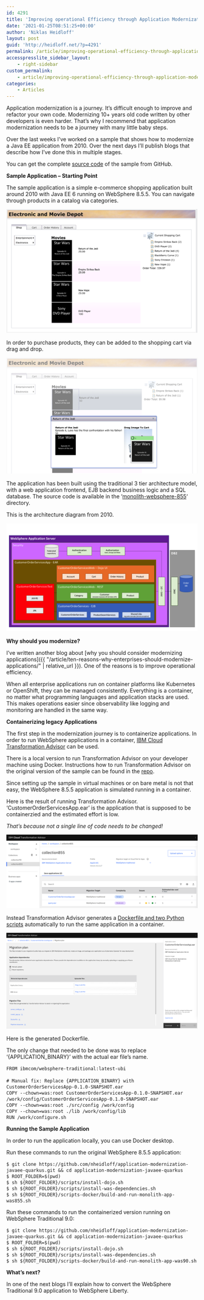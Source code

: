 ```yaml
---
id: 4291
title: 'Improving operational Efficiency through Application Modernization'
date: '2021-01-25T08:51:25+00:00'
author: 'Niklas Heidloff'
layout: post
guid: 'http://heidloff.net/?p=4291'
permalink: /article/improving-operational-efficiency-through-application-modernization/
accesspresslite_sidebar_layout:
    - right-sidebar
custom_permalink:
    - article/improving-operational-efficiency-through-application-modernization/
categories:
    - Articles
---
```


Application modernization is a journey. It’s difficult enough to improve and refactor your own code. Modernizing 10+ years old code written by other developers is even harder. That’s why I recommend that application modernization needs to be a journey with many little baby steps.

Over the last weeks I’ve worked on a sample that shows how to modernize a Java EE application from 2010. Over the next days I’ll publish blogs that describe how I’ve done this in multiple stages.

You can get the complete [source code](https://github.com/nheidloff/application-modernization-javaee-quarkus) of the sample from GitHub.

**Sample Application – Starting Point**

The sample application is a simple e-commerce shopping application built around 2010 with Java EE 6 running on WebSphere 8.5.5. You can navigate through products in a catalog via categories.

![image](/assets/img/2021/01/storefront-shop.png)

In order to purchase products, they can be added to the shopping cart via drag and drop.

![image](/assets/img/2021/01/storefront-add-item.png)

The application has been built using the traditional 3 tier architecture model, with a web application frontend, EJB backend business logic and a SQL database. The source code is available in the ‘[monolith-websphere-855](https://github.com/nheidloff/application-modernization-javaee-quarkus/tree/master/monolith-websphere-855)‘ directory.

This is the architecture diagram from 2010.

![image](/assets/img/2021/01/apparch-pc-phase0-customerorderservices.png)

**Why should you modernize?**

I’ve written another blog about [why you should consider modernizing applications]({{ "/article/ten-reasons-why-enterprises-should-modernize-applications/" | relative_url }}). One of the reasons is to improve operational efficiency.

When all enterprise applications run on container platforms like Kubernetes or OpenShift, they can be managed consistently. Everything is a container, no matter what programming languages and application stacks are used. This makes operations easier since observability like logging and monitoring are handled in the same way.

**Containerizing legacy Applications**

The first step in the modernization journey is to containerize applications. In order to run WebSphere applications in a container, [IBM Cloud Transformation Advisor](https://www.ibm.com/garage/method/practices/learn/ibm-transformation-advisor) can be used.

There is a local version to run Transformation Advisor on your developer machine using Docker. Instructions how to run Transformation Advisor on the original version of the sample can be found in the [repo](https://github.com/nheidloff/application-modernization-javaee-quarkus/tree/master/transformation-advisor).

Since setting up the sample in virtual machines or on bare metal is not that easy, the WebSphere 8.5.5 application is simulated running in a container.

Here is the result of running Transformation Advisor. ‘CustomerOrderServicesApp.ear’ is the application that is supposed to be containerzied and the estimated effort is low.

*That’s because not a single line of code needs to be changed!*

![image](/assets/img/2021/01/transformation-advisor-855-to-90-1.png)

Instead Transformation Advisor generates a [Dockerfile and two Python scripts](https://github.com/nheidloff/application-modernization-javaee-quarkus/tree/master/transformation-advisor/wast855-to-wast90) automatically to run the same application in a container.

![image](/assets/img/2021/01/transformation-advisor-855-to-90-2.png)

Here is the generated Dockerfile.

The only change that needed to be done was to replace ‘{APPLICATION\_BINARY}’ with the actual ear file’s name.

```
FROM ibmcom/websphere-traditional:latest-ubi

# Manual fix: Replace {APPLICATION_BINARY} with CustomerOrderServicesApp-0.1.0-SNAPSHOT.ear
COPY --chown=was:root CustomerOrderServicesApp-0.1.0-SNAPSHOT.ear /work/config/CustomerOrderServicesApp-0.1.0-SNAPSHOT.ear
COPY --chown=was:root ./src/config /work/config
COPY --chown=was:root ./lib /work/config/lib
RUN /work/configure.sh
```

**Running the Sample Application**

In order to run the application locally, you can use Docker desktop.

Run these commands to run the original WebSphere 8.5.5 application:

```
$ git clone https://github.com/nheidloff/application-modernization-javaee-quarkus.git && cd application-modernization-javaee-quarkus
$ ROOT_FOLDER=$(pwd)
$ sh ${ROOT_FOLDER}/scripts/install-dojo.sh
$ sh ${ROOT_FOLDER}/scripts/install-was-dependencies.sh
$ sh ${ROOT_FOLDER}/scripts-docker/build-and-run-monolith-app-was855.sh
```

Run these commands to run the containerized version running on WebSphere Traditional 9.0:

```
$ git clone https://github.com/nheidloff/application-modernization-javaee-quarkus.git && cd application-modernization-javaee-quarkus
$ ROOT_FOLDER=$(pwd)
$ sh ${ROOT_FOLDER}/scripts/install-dojo.sh
$ sh ${ROOT_FOLDER}/scripts/install-was-dependencies.sh
$ sh ${ROOT_FOLDER}/scripts-docker/build-and-run-monolith-app-was90.sh
```

**What’s next?**

In one of the next blogs I’ll explain how to convert the WebSphere Traditional 9.0 application to WebSphere Liberty.